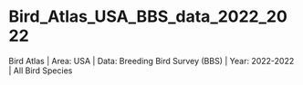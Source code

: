 # Bird_Atlas_USA_BBS_data_2022_2022
Bird Atlas | Area: USA | Data: Breeding Bird Survey (BBS) | Year: 2022-2022 | All Bird Species
